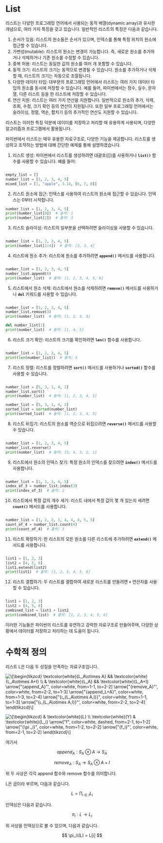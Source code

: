 <h1>List</h1>

리스트는 다양한 프로그래밍 언어에서 사용되는 동적 배열(dynamic array)과 유사한 개념으로, 여러 가지 특징을 갖고 있습니다. 일반적인 리스트의 특징은 다음과 같습니다.

1. 순서가 있음: 리스트의 원소들은 순서가 있으며, 인덱스를 통해 특정 위치의 원소에 접근할 수 있습니다.
2. 가변성(mutable): 리스트의 원소는 변경이 가능합니다. 즉, 새로운 원소를 추가하거나 삭제하거나 기존 원소를 수정할 수 있습니다.
3. 중복 허용: 리스트는 동일한 값의 원소를 여러 개 포함할 수 있습니다.
4. 동적 크기: 리스트의 크기는 동적으로 변경될 수 있습니다. 원소를 추가하거나 삭제할 때, 리스트의 크기는 자동으로 조절됩니다.
5. 다양한 데이터 타입: 대부분의 프로그래밍 언어에서 리스트는 여러 가지 데이터 타입의 원소를 동시에 저장할 수 있습니다. 예를 들어, 파이썬에서는 정수, 실수, 문자열, 다른 리스트 등을 한 리스트에 저장할 수 있습니다.
6. 연산 지원: 리스트는 여러 가지 연산을 지원합니다. 일반적으로 원소의 추가, 삭제, 조회, 수정, 크기 확인 등의 연산이 지원됩니다. 또한 일부 프로그래밍 언어에서는 슬라이싱, 정렬, 역순, 합치기 등의 추가적인 연산도 지원할 수 있습니다.

리스트는 이러한 특징 덕분에 데이터를 저장하고 처리할 때 유용하게 사용되며, 다양한 알고리즘과 프로그램에서 활용됩니다.

파이썬에서 리스트는 매우 유용한 자료구조로, 다양한 기능을 제공합니다. 리스트를 생성하고 조작하는 방법에 대해 간단한 예제를 통해 설명하겠습니다.

1. 리스트 생성:
파이썬에서 리스트를 생성하려면 대괄호([])를 사용하거나 **`list()`** 함수를 사용할 수 있습니다. 예를 들어:

```python

empty_list = []
number_list = [1, 2, 3, 4, 5]
mixed_list = [1, "apple", 3.14, [6, 7, 8]]

```

2. 리스트 원소에 접근:
인덱스를 사용하여 리스트의 원소에 접근할 수 있습니다. 인덱스는 0부터 시작합니다.

```python
number_list = [1, 2, 3, 4, 5]
print(number_list[0])  # 출력: 1
print(number_list[2])  # 출력: 3

```

3. 리스트 슬라이싱:
리스트의 일부분을 선택하려면 슬라이싱을 사용할 수 있습니다.

```python

number_list = [1, 2, 3, 4, 5]
print(number_list[1:4])  # 출력: [2, 3, 4]

```

4. 리스트에 원소 추가:
리스트에 원소를 추가하려면 **`append()`** 메서드를 사용합니다.

```python

number_list = [1, 2, 3, 4, 5]
number_list.append(6)
print(number_list)  # 출력: [1, 2, 3, 4, 5, 6]

```

5. 리스트에서 원소 삭제:
리스트에서 원소를 삭제하려면 **`remove()`** 메서드를 사용하거나 **`del`** 키워드를 사용할 수 있습니다.

```python

number_list = [1, 2, 3, 4, 5]
number_list.remove(3)
print(number_list)  # 출력: [1, 2, 4, 5]

del number_list[1]
print(number_list)  # 출력: [1, 4, 5]

```

6. 리스트 크기 확인:
리스트의 크기를 확인하려면 **`len()`** 함수를 사용합니다.

```python

number_list = [1, 2, 3, 4, 5]
print(len(number_list))  # 출력: 5

```

7. 리스트 정렬:
리스트를 정렬하려면 **`sort()`** 메서드를 사용하거나 **`sorted()`** 함수를 사용할 수 있습니다.

```python

number_list = [5, 3, 1, 4, 2]
number_list.sort()
print(number_list)  # 출력: [1, 2, 3, 4, 5]

number_list = [5, 3, 1, 4, 2]
sorted_list = sorted(number_list)
print(sorted_list)  # 출력: [1, 2, 3, 4, 5]

```

8. 리스트 뒤집기:
리스트의 원소를 역순으로 뒤집으려면 **`reverse()`** 메서드를 사용할 수 있습니다.

```python

number_list = [1, 2, 3, 4, 5]
number_list.reverse()
print(number_list)  # 출력: [5, 4, 3, 2, 1]

```

9. 리스트에서 원소의 인덱스 찾기:
특정 원소의 인덱스를 찾으려면 **`index()`** 메서드를 사용합니다.

```python

number_list = [1, 2, 3, 4, 5]
index_of_3 = number_list.index(3)
print(index_of_3)  # 출력: 2

```

10. 리스트에서 특정 값의 개수 세기:
리스트 내에서 특정 값이 몇 개 있는지 세려면 **`count()`** 메서드를 사용합니다.

```python

number_list = [1, 2, 2, 3, 4, 4, 4, 5, 5]
count_of_4 = number_list.count(4)
print(count_of_4)  # 출력: 3

```

11. 리스트 확장하기:
한 리스트의 모든 원소를 다른 리스트에 추가하려면 **`extend()`** 메서드를 사용합니다.

```python

list1 = [1, 2, 3]
list2 = [4, 5, 6]
list1.extend(list2)
print(list1)  # 출력: [1, 2, 3, 4, 5, 6]

```

12. 리스트 결합하기:
두 리스트를 결합하여 새로운 리스트를 만들려면 **`+`** 연산자를 사용할 수 있습니다.

```python

list1 = [1, 2, 3]
list2 = [4, 5, 6]
combined_list = list1 + list2
print(combined_list)  # 출력: [1, 2, 3, 4, 5, 6]

```

이러한 기능들은 파이썬의 리스트를 유연하고 강력한 자료구조로 만들어주며, 다양한 상황에서 데이터를 저장하고 처리하는 데 도움이 됩니다.

<h1>수학적 정의</h1>
리스트 L은 다음 두 성질을 만족하는 자료구조입니다.


<img src="https://i.upmath.me/svg/%0A%5C%5B%5Cbegin%7Btikzcd%7D%0A%09%5Ctextcolor%7Bwhite%7D%7BL_A%5Cotimes%20A%7D%20%26%26%20%5Ctextcolor%7Bwhite%7D%7BL_A%5Cotimes%20A%2BI%7D%20%5C%5C%0A%09%26%20%5Ctextcolor%7Bwhite%7D%7BL_A%7D%20%26%26%20%5Ctextcolor%7Bwhite%7D%7BL_A%2BI%7D%0A%09%5Carrow%5B%22%7Bappend_A%7D%22'%2C%20color%3Dwhite%2C%20from%3D1-1%2C%20to%3D2-2%5D%0A%09%5Carrow%5B%22%7Bremove_A%7D%22'%2C%20color%3Dwhite%2C%20from%3D2-2%2C%20to%3D1-3%5D%0A%09%5Carrow%5B%22%7Bappend_L%2BA%7D%22%2C%20color%3Dwhite%2C%20from%3D1-3%2C%20to%3D2-4%5D%0A%09%5Carrow%5B%22%7B%CE%B9_%7BL_A%5Cotimes%20A%2CI%7D%7D%22%2C%20color%3Dwhite%2C%20from%3D1-1%2C%20to%3D1-3%5D%0A%09%5Carrow%5B%22%7B%CE%B9_%7BL_A%5Cotimes%20A%2CI%7D%7D%22'%2C%20color%3Dwhite%2C%20from%3D2-2%2C%20to%3D2-4%5D%0A%5Cend%7Btikzcd%7D%5C%5D%0A" alt="
\[\begin{tikzcd}
	\textcolor{white}{L_A\otimes A} &amp;&amp; \textcolor{white}{L_A\otimes A+I} \\
	&amp; \textcolor{white}{L_A} &amp;&amp; \textcolor{white}{L_A+I}
	\arrow[&quot;{append_A}&quot;', color=white, from=1-1, to=2-2]
	\arrow[&quot;{remove_A}&quot;', color=white, from=2-2, to=1-3]
	\arrow[&quot;{append_L+A}&quot;, color=white, from=1-3, to=2-4]
	\arrow[&quot;{ι_{L_A\otimes A,I}}&quot;, color=white, from=1-1, to=1-3]
	\arrow[&quot;{ι_{L_A\otimes A,I}}&quot;', color=white, from=2-2, to=2-4]
\end{tikzcd}\]
" />

<img src="https://i.upmath.me/svg/%0A%5C%5B%5Cbegin%7Btikzcd%7D%0A%09%26%20%5Ctextcolor%7Bwhite%7D%7BL%7D%20%5C%5C%0A%09%5Ctextcolor%7Bwhite%7D%7BY%7D%20%26%20%5Ctextcolor%7Bwhite%7D%7BL_i%7D%0A%09%5Carrow%5B%22f%22%2C%20color%3Dwhite%2C%20dashed%2C%20from%3D2-1%2C%20to%3D1-2%5D%0A%09%5Carrow%5B%22%7B%5Cpi%20_i%7D%22%2C%20color%3Dwhite%2C%20from%3D1-2%2C%20to%3D2-2%5D%0A%09%5Carrow%5B%22%7Bf_i%7D%22'%2C%20color%3Dwhite%2C%20from%3D2-1%2C%20to%3D2-2%5D%0A%5Cend%7Btikzcd%7D%5C%5D%0A" alt="
\[\begin{tikzcd}
	&amp; \textcolor{white}{L} \\
	\textcolor{white}{Y} &amp; \textcolor{white}{L_i}
	\arrow[&quot;f&quot;, color=white, dashed, from=2-1, to=1-2]
	\arrow[&quot;{\pi _i}&quot;, color=white, from=1-2, to=2-2]
	\arrow[&quot;{f_i}&quot;', color=white, from=2-1, to=2-2]
\end{tikzcd}\]
" />

여기서


$$
append_A:S_A\otimes A\rightarrow S_A
$$

$$
remove_A:S_A→S_A⊗A+I
$$

위 두 사상은 각각 append 함수와 remove 함수를 의미합니다.

L은 곱이라 부르며, 다음과 같습니다.

$$
L = ∏_{i∈I}L_i
$$

인덱싱은 다음과 같습니다.

$$
\pi _i:L \rightarrow L_i
$$

위 사상을 인덱싱으로 볼 수 있으며, 다음과 같습니다.

$$
\pi_i\(L) = L[i]
$$

